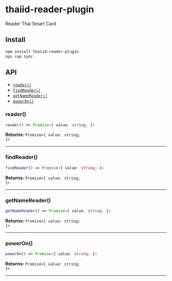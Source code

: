 # thaiid-reader-plugin

Reader Thai Smart Card

## Install

```bash
npm install thaiid-reader-plugin
npx cap sync
```

## API

<docgen-index>

* [`reader()`](#reader)
* [`findReader()`](#findreader)
* [`getNameReader()`](#getnamereader)
* [`powerOn()`](#poweron)

</docgen-index>

<docgen-api>
<!--Update the source file JSDoc comments and rerun docgen to update the docs below-->

### reader()

```typescript
reader() => Promise<{ value: string; }>
```

**Returns:** <code>Promise&lt;{ value: string; }&gt;</code>

--------------------


### findReader()

```typescript
findReader() => Promise<{ value: string; }>
```

**Returns:** <code>Promise&lt;{ value: string; }&gt;</code>

--------------------


### getNameReader()

```typescript
getNameReader() => Promise<{ value: string; }>
```

**Returns:** <code>Promise&lt;{ value: string; }&gt;</code>

--------------------


### powerOn()

```typescript
powerOn() => Promise<{ value: string; }>
```

**Returns:** <code>Promise&lt;{ value: string; }&gt;</code>

--------------------

</docgen-api>
